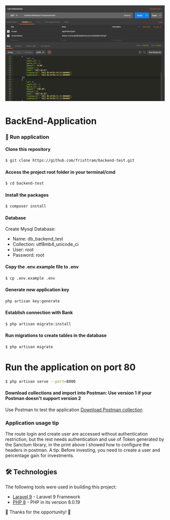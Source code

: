 <h1 align="center">
    <img alt="ConfigHeaders" title="#ConfigHeaders" src="/public/file/postman_config_headers.png" />
</h1>

# BackEnd-Application

### 🧭 Run application
#### Clone this repository
```bash
$ git clone https://github.com/fristtram/backend-test.git
```
#### Access the project root folder in your terminal/cmd
```bash
$ cd backend-test
```
#### Install the packages
```bash
$ composer install
```
#### Database
Create Mysql Database:
- Name: db_backend_test
- Collection: utf8mb4_unicode_ci
- User: root
- Password: root

#### Copy the .env.example file to .env
```bash
$ cp .env.example .env
```
#### Generate new application key
```bash
php artisan key:generate
```
#### Establish connection with Bank
```bash
$ php artisan migrate:install
```
#### Run migrations to create tables in the database
```bash
$ php artisan migrate
```
# Run the application on port 80
```bash
$ php artisan serve --port=8000
```
#### Download collections and import into Postman: Use version 1 if your Postman doesn't support version 2
Use Postman to test the application
[Download Postman collection](/public/file/collection.zip "download")

### Application usage tip
The route login and create user are accessed without authentication restriction, but the rest needs authentication and use of Token generated by the Sanctum library, in the print above I showed how to configure the headers in postman.
A tip: Before investing, you need to create a user and percentage gain for investments.

## 🛠 Technologies

The following tools were used in building this project:

- [Laravel 9][Laravel9] - Laravel 9 Framework
- [PHP 8][Php8] - PHP in its version 8.0.19


🚧 Thanks for the opportunity! 🚧

[Laravel9]: https://laravel.com/docs/9.x
[Php8]: https://www.php.net/downloads
